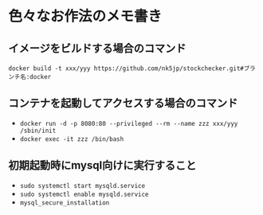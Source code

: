 # 色々なお作法のメモ書き

## イメージをビルドする場合のコマンド

`docker build -t xxx/yyy https://github.com/nk5jp/stockchecker.git#ブランチ名:docker`

## コンテナを起動してアクセスする場合のコマンド

- `docker run -d -p 8080:80 --privileged --rm --name zzz xxx/yyy /sbin/init`
- `docker exec -it zzz /bin/bash`

## 初期起動時にmysql向けに実行すること

- `sudo systemctl start mysqld.service`
- `sudo systemctl enable mysqld.service`
- `mysql_secure_installation`

